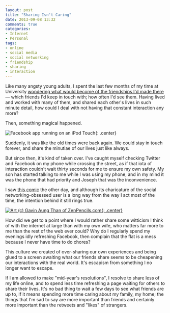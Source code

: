 ```yaml
---
layout: post
title: "Sharing Isn't Caring"
date: 2013-09-08 13:32
comments: true
categories: 
- Internet
- Personal
tags:
- online
- social media
- social networking
- friendship
- sharing
- interaction
---
```


Like many angsty young adults, I spent the last few months of my time at University [wondering what would become of the friendships I'd made there](http://blog.ianrenton.com/and-so-the-exodus-begins/) &mdash; which friends I'd keep in touch with; how often I'd see them. Having lived and worked with many of them, and shared each other's lives in such minute detail, how could I deal with not having that constant interaction any more?

Then, something magical happened.

![Facebook app running on an iPod Touch](https://files.ianrenton.com/sites/blog/2013/09/facebook-ipod.jpg){: .center}

Suddenly, it was like the old times were back again. We could stay in touch forever, and share the minutiae of our lives just like always.

But since then, it's kind of taken over. I've caught myself checking Twitter and Facebook on my phone while crossing the street, as if that iota of interaction couldn't wait thirty seconds for me to ensure my own safety. My son has started talking to me while I was using my phone, and in my mind it was the phone that had priority and Joseph that was the inconvenience.

I saw [this comic](http://zenpencils.com/comic/129-marc-maron-the-social-media-generation/) the other day, and although its charicature of the social networking-obsessed user is a long way from the way I act most of the time, the intention behind it still rings true.

[![Art (c) Gavin Aung Than of ZenPencils.com](https://files.ianrenton.com/sites/blog/2013/09/zenpencils-maron-crop.jpg){: .center}](http://zenpencils.com/comic/129-marc-maron-the-social-media-generation/)

How did we get to a point where I would rather share some witticism I think of with the internet at large than with my own wife, who matters far more to me than the rest of the web ever could? Why do I regularly spend my evenings idly refreshing Facebook, then complain that the flat is a mess because I never have time to do chores?

This culture we created of over-sharing our own experiences and being glued to a screen awaiting what our friends share seems to be cheapening our interactions with the real world. It's escapism from something I no longer want to escape.

If I am allowed to make "mid-year's resolutions", I resolve to share less of my life online, and to spend less time refreshing a page waiting for others to share their lives. It's no bad thing to wait a few days to see what friends are up to, if it means spending more time caring about my family, my home; the things that I'm sad to say are more important than friends and certainly more important than the retweets and "likes" of strangers.
